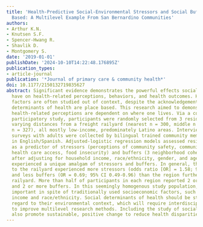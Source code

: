 ```yaml
---
title: 'Health-Predictive Social-Environmental Stressors and Social Buffers Are Place
  Based: A Multilevel Example From San Bernardino Communities'
authors:
- Arthur K.N.
- Knutsen S.F.
- Spencer-Hwang R.
- Shavlik D.
- Montgomery S.
date: '2019-01-01'
publishDate: '2024-10-10T14:22:48.176895Z'
publication_types:
- article-journal
publication: '*Journal of primary care & community health*'
doi: 10.1177/2150132719835627
abstract: Significant evidence demonstrates the powerful effects social determinants
  have on health-related perceptions, behaviors, and health outcomes. However, these
  factors are often studied out of context, despite the acknowledgement that social
  determinants of health are place based. This research aimed to demonstrate that
  health-related perceptions are dependent on where one lives. Via a community-based
  participatory study, participants were randomly selected from 3 residential regions
  varying distances from a freight railyard (nearest n = 300, middle n = 338, farthest
  n = 327), all mostly low-income, predominately Latino areas. Interview-administered
  surveys with adults were collected by bilingual trained community members (87% response)
  in English/Spanish. Adjusted-logistic regression models assessed residential region
  as a predictor of stressors (perceptions of community safety, community noise disturbance,
  health care access, food insecurity) and buffers (3 neighborhood cohesion variables),
  after adjusting for household income, race/ethnicity, gender, and age. Each region
  experienced a unique amalgam of stressors and buffers. In general, the region closest
  to the railyard experienced more stressors (odds ratio [OR] = 1.58; 95% CI 1.12-2.20)
  and less buffers (OR = 0.69; 95% CI 0.49-0.96) than the region furthest from the
  railyard. More than half of participants in each region reported 2 or more stressors
  and 2 or more buffers. In this seemingly homogenous study population, place remained
  important in spite of traditionally used socioeconomic factors, such as household
  income and race/ethnicity. Social determinants of health should be studied with
  regard to their environmental context, which will require interdisciplinary collaboration
  to improve multilevel research methods. Including the study of social buffers will
  also promote sustainable, positive change to reduce health disparities.
---
```

